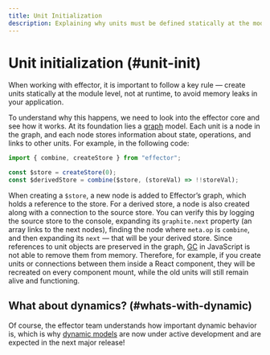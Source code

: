```yaml
---
title: Unit Initialization
description: Explaining why units must be defined statically at the module level instead of being created at runtime.
---
```


# Unit initialization (#unit-init)

When working with effector, it is important to follow a key rule — create units statically at the module level, not at runtime, to avoid memory leaks in your application.

To understand why this happens, we need to look into the effector core and see how it works. At its foundation lies a [graph](<https://en.wikipedia.org/wiki/Graph_(discrete_mathematics)>) model. Each unit is a node in the graph, and each node stores information about state, operations, and links to other units. For example, in the following code:

```ts
import { combine, createStore } from "effector";

const $store = createStore(0);
const $derivedStore = combine($store, (storeVal) => !!storeVal);
```

When creating a `$store`, a new node is added to Effector’s graph, which holds a reference to the store. For a derived store, a node is also created along with a connection to the source store. You can verify this by logging the source store to the console, expanding its `graphite.next` property (an array links to the next nodes), finding the node where `meta.op` is `combine`, and then expanding its `next` — that will be your derived store. Since references to unit objects are preserved in the graph, [GC](https://javascript.info/garbage-collection) in JavaScript is not able to remove them from memory. Therefore, for example, if you create units or connections between them inside a React component, they will be recreated on every component mount, while the old units will still remain alive and functioning.

## What about dynamics? (#whats-with-dynamic)

Of course, the effector team understands how important dynamic behavior is, which is why [dynamic models](/en/essentials/dynamic-models) are now under active development and are expected in the next major release!
